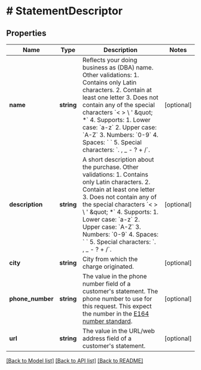 # # StatementDescriptor

## Properties

Name | Type | Description | Notes
------------ | ------------- | ------------- | -------------
**name** | **string** | Reflects your doing business as (DBA) name.  Other validations:  1. Contains only Latin characters. 2. Contain at least one letter 3. Does not contain any of the special characters &#x60;&lt; &gt; \\ &#39; \&quot; *&#x60; 4. Supports:   1. Lower case: &#x60;a-z&#x60;   2. Upper case: &#x60;A-Z&#x60;   3. Numbers: &#x60;0-9&#x60;   4. Spaces: &#x60; &#x60;   5. Special characters: &#x60;. , _ - ? + /&#x60;. | [optional]
**description** | **string** | A short description about the purchase.  Other validations: 1. Contains only Latin characters. 2. Contain at least one letter 3. Does not contain any of the special characters &#x60;&lt; &gt; \\ &#39; \&quot; *&#x60; 4. Supports:   1. Lower case: &#x60;a-z&#x60;   2. Upper case: &#x60;A-Z&#x60;   3. Numbers: &#x60;0-9&#x60;   4. Spaces: &#x60; &#x60;   5. Special characters: &#x60;. , _ - ? + /&#x60;. | [optional]
**city** | **string** | City from which the charge originated. | [optional]
**phone_number** | **string** | The value in the phone number field of a customer&#39;s statement. The phone number to use for this request. This expect the number in the [E164 number standard](https://www.twilio.com/docs/glossary/what-e164). | [optional]
**url** | **string** | The value in the URL/web address field of a customer&#39;s statement. | [optional]

[[Back to Model list]](../../README.md#models) [[Back to API list]](../../README.md#endpoints) [[Back to README]](../../README.md)
